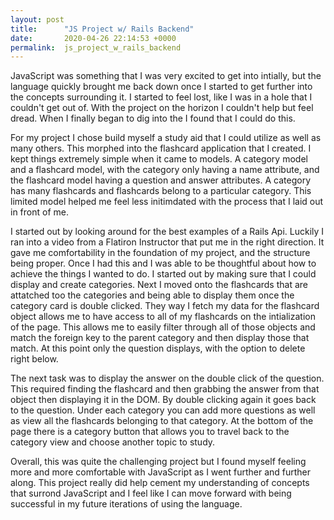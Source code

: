 ```yaml
---
layout: post
title:      "JS Project w/ Rails Backend"
date:       2020-04-26 22:14:53 +0000
permalink:  js_project_w_rails_backend
---
```



JavaScript was something that I was very excited to get into intially, but the language quickly brought me back down once I started to get further into the concepts surrounding it. I started to feel lost, like I was in a hole that I couldn't get out of. With the project on the horizon I couldn't help but feel dread. When I finally began to dig into the I found that I could do this.

For my project I chose build myself a study aid that I could utilize as well as many others. This morphed into the flashcard application that I created. I kept things extremely simple when it came to models. A category model and a flashcard model, with the category only having a name attribute, and the flashcard model having a question and answer attributes. A category has many flashcards and flashcards belong to a particular category. This limited model helped me feel less initimdated with the process that I laid out in front of me.

I started out by looking around for the best examples of a Rails Api. Luckily I ran into a video from a Flatiron Instructor that put me in the right direction. It gave me comfortability in the foundation of my project, and the structure being proper. Once I had this and I was able to be thoughtful about how to achieve the things I wanted to do. I started out by making sure that I could display and create categories. Next I moved onto the flashcards that are attatched too the categories and being able to display them once the category card is double clicked. They way I fetch my data for the flashcard object allows me to have access to all of my flashcards on the intialization of the page. This allows me to easily filter through all of those objects and match the foreign key to the parent category and then display those that match. At this point only the question displays, with the option to delete right below.

The next task was to display the answer on the double click of the question. This required finding the flashcard and then grabbing the answer from that object then displaying it in the DOM. By double clicking again it goes back to the question. Under each category you can add more questions as well as view all the flashcards belonging to that category. At the bottom of the page there is a category button that allows you to travel back to the category view and choose another topic to study.

Overall, this was quite the challenging project but I found myself feeling more and more comfortable with JavaScript as I went further and further along. This project really did help cement my understanding of concepts that surrond JavaScript and I feel like I can move forward with being successful in my future iterations of using the language.
